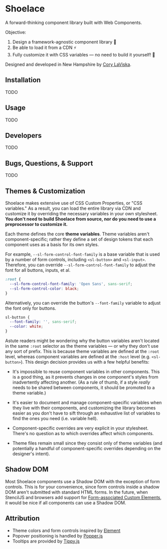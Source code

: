 # Shoelace

A forward-thinking component library built with Web Components.

Objective:

1. Design a framework-agnostic component library 🧩
2. Be able to load it from a CDN ⚡️
3. Fully customize it with CSS variables — no need to build it yourself! 🎨

Designed and developed in New Hampshire by [Cory LaViska](https://twitter.com/claviska).

## Installation

TODO

## Usage

TODO

## Developers

TODO

## Bugs, Questions, & Support

TODO

## Themes & Customization

Shoelace makes extensive use of CSS Custom Properties, or "CSS variables." As a result, you can load the entire library via CDN and customize it by overriding the necessary variables in your own stylesheet. **You don't need to build Shoelace from source, nor do you need to use a preprocessor to customize it.**

Each theme defines the core **theme variables**. Theme variables aren't component-specific; rather they define a set of design tokens that each component uses as a basis for its own styles.

For example, `--sl-form-control-font-family` is a base variable that is used by a number of form controls, including `<sl-button>` and `<sl-input>`. Therefore, you can override `--sl-form-control-font-family` to adjust the font for all buttons, inputs, et al.

```css
:root {
  --sl-form-control-font-family: 'Open Sans', sans-serif;
  --sl-form-control-color: black;
}
```

Alternatively, you can override the button's `--font-family` variable to adjust the font only for buttons.

```css
sl-button {
  --font-family: '', sans-serif;
  --color: white;
}
```

Astute readers might be wondering why the button variables aren't located in the same `:root` selector as the theme variables — or why they don't use any sort of prefix. This is because theme variables are defined at the `:root` level, whereas component variables are defined at the `:host` level (e.g. `<sl-button>`). This design decision provides us with a few helpful benefits:

- It's impossible to reuse component variables in other components. This is a good thing, as it prevents changes in one component's styles from inadvertently affecting another. (As a rule of thumb, if a style _really_ needs to be shared between components, it should be promoted to a theme variable.)

- It's easier to document and manage component-specific variables when they live with their components, and customizing the library becomes easier as you don't have to sift through an exhaustive list of variables to find the ones you need (i.e. variable hell).

- Component-specific overrides are very explicit in your stylesheet. There's no question as to which overrides affect which components.

- Theme files remain small since they consist only of theme variables (and potentially a handful of component-specific overrides depending on the designer's intent).

## Shadow DOM

Most Shoelace components use a Shadow DOM with the exception of form controls. This is for your convenience, since form controls inside a shadow DOM aren't submitted with standard HTML forms. In the future, when StencilJS and browsers add support for [Form-associated Custom Elements](https://html.spec.whatwg.org/multipage/custom-elements.html#custom-elements-face-example), it would be nice if all components can use a Shadow DOM.

## Attribution

- Theme colors and form controls inspired by [Element](element.eleme.io)
- Popover positioning is handled by [Popper.js](https://popper.js.org/)
- Tooltips are provided by [Tippy.js](https://atomiks.github.io/tippyjs/)
